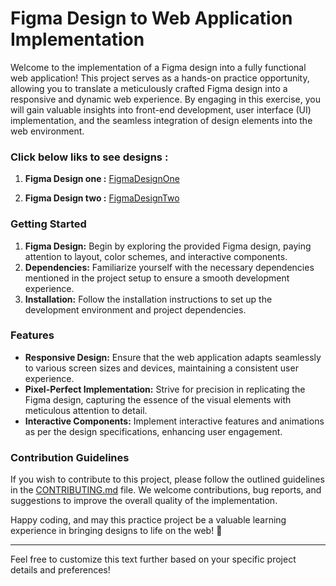 # Figma Design to Web Application Implementation

Welcome to the implementation of a Figma design into a fully functional web application! This project serves as a hands-on practice opportunity, allowing you to translate a meticulously crafted Figma design into a responsive and dynamic web experience. By engaging in this exercise, you will gain valuable insights into front-end development, user interface (UI) implementation, and the seamless integration of design elements into the web environment.

### Click below liks to see designs : 
1. **Figma Design one :** <a href="https://www.figma.com/file/CPJodnscX67Rbg7MX0syth/Actual-Work?type=design&node-id=5%3A2&mode=design&t=fCN2y75KgoHaOHkv-1" target="_blank">FigmaDesignOne</a>

1. **Figma Design two :** <a href="https://www.figma.com/file/CPJodnscX67Rbg7MX0syth/Actual-Work?type=design&node-id=28%3A2&mode=design&t=fCN2y75KgoHaOHkv-1" target="_blank">FigmaDesignTwo</a>

### Getting Started
1. **Figma Design:** Begin by exploring the provided Figma design, paying attention to layout, color schemes, and interactive components.
2. **Dependencies:** Familiarize yourself with the necessary dependencies mentioned in the project setup to ensure a smooth development experience.
3. **Installation:** Follow the installation instructions to set up the development environment and project dependencies.

### Features
- **Responsive Design:** Ensure that the web application adapts seamlessly to various screen sizes and devices, maintaining a consistent user experience.
- **Pixel-Perfect Implementation:** Strive for precision in replicating the Figma design, capturing the essence of the visual elements with meticulous attention to detail.
- **Interactive Components:** Implement interactive features and animations as per the design specifications, enhancing user engagement.

### Contribution Guidelines
If you wish to contribute to this project, please follow the outlined guidelines in the [CONTRIBUTING.md](https://github.com/sapnendra/designing) file. We welcome contributions, bug reports, and suggestions to improve the overall quality of the implementation.

Happy coding, and may this practice project be a valuable learning experience in bringing designs to life on the web! 🚀

--- 

Feel free to customize this text further based on your specific project details and preferences!